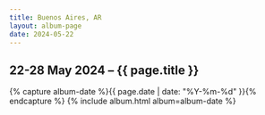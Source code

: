 ```yaml
---
title: Buenos Aires, AR
layout: album-page
date: 2024-05-22
---
```

## 22-28 May 2024 – {{ page.title }}
{% capture album-date %}{{ page.date | date: "%Y-%m-%d" }}{% endcapture %}
{% include album.html album=album-date %}